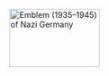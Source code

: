 <img src="https://upload.wikimedia.org/wikipedia/commons/4/40/Reichsadler_Deutsches_Reich_%281935%E2%80%931945%29.svg" alt="Emblem (1935–1945) of Nazi Germany" height="104" width="160"></a><br>
